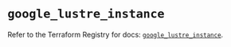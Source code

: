 # `google_lustre_instance`

Refer to the Terraform Registry for docs: [`google_lustre_instance`](https://registry.terraform.io/providers/hashicorp/google-beta/6.33.0/docs/resources/google_lustre_instance).
